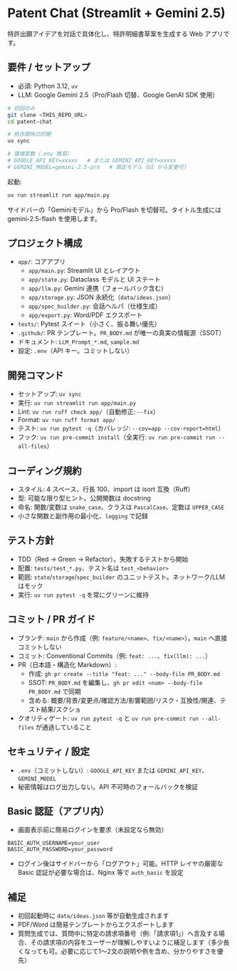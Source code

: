 # Patent Chat (Streamlit + Gemini 2.5)

特許出願アイデアを対話で具体化し、特許明細書草案を生成する Web アプリです。

## 要件 / セットアップ
- 必須: Python 3.12, `uv`
- LLM: Google Gemini 2.5（Pro/Flash 切替、Google GenAI SDK 使用）

```bash
# 初回のみ
git clone <THIS_REPO_URL>
cd patent-chat

# 依存関係の同期
uv sync

# 環境変数（.env 推奨）
# GOOGLE_API_KEY=xxxxx   # または GEMINI_API_KEY=xxxxx
# GEMINI_MODEL=gemini-2.5-pro   # 既定モデル（UI から変更可）
```

起動:
```bash
uv run streamlit run app/main.py
```

サイドバーの「Geminiモデル」から Pro/Flash を切替可。タイトル生成には gemini-2.5-flash を使用します。

## プロジェクト構成
- `app/`: コアアプリ
  - `app/main.py`: Streamlit UI とレイアウト
  - `app/state.py`: Dataclass モデルと UI ステート
  - `app/llm.py`: Gemini 連携（フォールバック含む）
  - `app/storage.py`: JSON 永続化（`data/ideas.json`）
  - `app/spec_builder.py`: 会話ヘルパ（仕様生成）
  - `app/export.py`: Word/PDF エクスポート
- `tests/`: Pytest スイート（小さく、振る舞い優先）
- `.github/`: PR テンプレート。`PR_BODY.md` が唯一の真実の情報源（SSOT）
- ドキュメント: `LLM_Prompt_*.md`, `sample.md`
- 設定: `.env`（API キー。コミットしない）

## 開発コマンド
- セットアップ: `uv sync`
- 実行: `uv run streamlit run app/main.py`
- Lint: `uv run ruff check app/`（自動修正: `--fix`）
- Format: `uv run ruff format app/`
- テスト: `uv run pytest -q`（カバレッジ: `--cov=app --cov-report=html`）
- フック: `uv run pre-commit install`（全実行: `uv run pre-commit run --all-files`）

## コーディング規約
- スタイル: 4 スペース、行長 100、import は isort 互換（Ruff）
- 型: 可能な限り型ヒント。公開関数は docstring
- 命名: 関数/変数は `snake_case`、クラスは `PascalCase`、定数は `UPPER_CASE`
- 小さな関数と副作用の最小化、`logging` で記録

## テスト方針
- TDD（Red → Green → Refactor）。失敗するテストから開始
- 配置: `tests/test_*.py`、テスト名は `test_<behavior>`
- 範囲: `state`/`storage`/`spec_builder` のユニットテスト。ネットワーク/LLM はモック
- 実行: `uv run pytest -q` を常にグリーンに維持

## コミット / PR ガイド
- ブランチ: `main` から作成（例: `feature/<name>`、`fix/<name>`）。`main` へ直接コミットしない
- コミット: Conventional Commits（例: `feat: ...`、`fix(llm): ...`）
- PR（日本語・構造化 Markdown）:
  - 作成: `gh pr create --title "feat: ..." --body-file PR_BODY.md`
  - SSOT: `PR_BODY.md` を編集し、`gh pr edit <num> --body-file PR_BODY.md` で同期
  - 含める: 概要/背景/変更点/確認方法/影響範囲/リスク・互換性/関連、テスト結果/スクショ
- クオリティゲート: `uv run pytest -q` と `uv run pre-commit run --all-files` が通過していること

## セキュリティ / 設定
- `.env`（コミットしない）: `GOOGLE_API_KEY` または `GEMINI_API_KEY`、`GEMINI_MODEL`
- 秘密情報はログ出力しない。API 不可時のフォールバックを検証

## Basic 認証（アプリ内）
- 画面表示前に簡易ログインを要求（未設定なら無効）
```dotenv
BASIC_AUTH_USERNAME=your_user
BASIC_AUTH_PASSWORD=your_password
```
- ログイン後はサイドバーから「ログアウト」可能。HTTP レイヤの厳密な Basic 認証が必要な場合は、Nginx 等で `auth_basic` を設定

## 補足
- 初回起動時に `data/ideas.json` 等が自動生成されます
- PDF/Word は簡易テンプレートからエクスポートします
- 質問生成では、質問中に特定の請求項番号（例:「請求項1」）へ言及する場合、その請求項の内容をユーザーが理解しやすいように補足します（多少長くなっても可。必要に応じて1〜2文の説明や例を含め、分かりやすさを優先）
